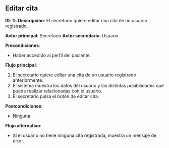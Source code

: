 ## Editar cita
**ID**: 15
**Descripción**: El secretario quiere editar una cita de un usuario registrado.

**Actor principal**: Secretario
**Actor secundario**: Usuario

**Precondiciones**:
* Haber accedido al perfil del paciente.

**Flujo principal**:
1. El secretario quiere editar una cita de un usuario registrado anteriormente.
1. El sistema muestra los datos del usuario y las distintas posibilidades que puede realizar relacionadas con el usuario.
1. El secretario pulsa el botón de editar cita.

**Postcondiciones**: 
* Ninguna

**Flujo alternativo**:
* Si el usuario no tiene ninguna cita registrada, muestra un mensaje de error.
